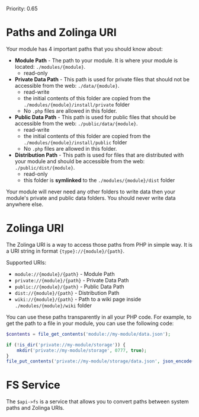 Priority: 0.65

# Paths and Zolinga URI

Your module has 4 important paths that you should know about:

- **Module Path** - The path to your module. It is where your module is located: `./modules/{module}`.
    - read-only
- **Private Data Path** - This path is used for private files that should not be accessible from the web: `./data/{module}`.
    - read-write
    - the initial contents of this folder are copied from the `./modules/{module}/install/private` folder
    - No `.php` files are allowed in this folder.
- **Public Data Path** - This path is used for public files that should be accessible from the web: `./public/data/{module}`.
    - read-write
    - the initial contents of this folder are copied from the `./modules/{module}/install/public` folder
    - No `.php` files are allowed in this folder.
- **Distribution Path** - This path is used for files that are distributed with your module and should be accessible from the web: `./public/dist/{module}`.
    - read-only
    - this folder is **symlinked** to the `./modules/{module}/dist` folder

Your module will never need any other folders to write data then your module's private and public data folders. You should never write data anywhere else.

# Zolinga URI

The Zolinga URI is a way to access those paths from PHP in simple way. It is a URI string in format `{type}://{module}/{path}`.

Supported URIs:

- `module://{module}/{path}` - Module Path
- `private://{module}/{path}` - Private Data Path
- `public://{module}/{path}` - Public Data Path
- `dist://{module}/{path}` - Distribution Path
- `wiki://{module}/{path}` - Path to a wiki page inside `./modules/{module}/wiki` folder

You can use these paths transparently in all your PHP code. For example, to get the path to a file in your module, you can use the following code:

```php
$contents = file_get_contents('module://my-module/data.json');

if (!is_dir('private://my-module/storage')) {
    mkdir('private://my-module/storage', 0777, true);
}
file_put_contents('private://my-module/storage/data.json', json_encode($data));
```

# FS Service

The `$api->fs` is a service that allows you to convert paths between system paths and Zolinga URIs.


